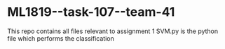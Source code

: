 # ML1819--task-107--team-41

This repo contains all files relevant to assignment 1
SVM.py is the python file which performs the classification
